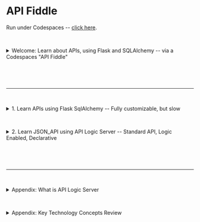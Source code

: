 # API Fiddle

Run under Codespaces -- [click here](https://github.com/codespaces/new?hide_repo_select=true&ref=main&repo=641207071).

&nbsp;

<details markdown>

<br>

<summary>Welcome: Learn about APIs, using Flask and SQLAlchemy -- via a Codespaces "API Fiddle" </summary>

**Background context**

* **RESTful APIs** have become an accepted approach for **networked database access**
* **JSON:API** is an API **standard** for **self-service** APIs
* Microservice concepts stress that **APIs should enforce the *business logic*** for integrity and security

&nbsp;

**About this site**

* *What:*  **Learn how to build such APIs, using Flask and SQLAlchemy**

* *Why:* learn using a **complete executable environment**, a complement to conventional tutorials and docs:

    * Akin to a **JS Fiddle** - but here for a *complete environment:* running sample projects with live, updatable databases.

    * **Test the API** on the live database, with Swagger, cURL and an Admin App

      * **Discover instant creation** and **logic enforcement**, using API Logic Server<br><br>
    
    * **Explore the project code** -- use the debugger, experiment with it.

* *How:* the enabling technology is Codespaces

    * It creates a cloud machine for these projects, and **starts VSCode in your Browser.**  This eliminates install, configuration, and risk to your local machine.

&nbsp;


**What's in this Project**

This contains 2 ready-to-run projects:<br>

| Project | What it is | Use it to explore... | Notes |
|:---- |:------|:-----------|:-----------|
| 1. Learn APIs using Flask SqlAlchemy | Northwind Database<br>- Single Endpoint | **Flask / SQLAlchemy** basics | With HTTP, REST background |
| 2. Learn JSON_API using API Logic Server | Northwind Database<br> - All Endpoints<br>- With Logic | **JSON:API**, and<br>Rule-based business logic | You can start here if only interested in JSON:API |
| Next Steps | Create other sample databases | More examples - initial project creation from Database |

&nbsp;

These projects use the [Northwind Sample Database](https://apilogicserver.github.io/Docs/Sample-Database/) (customers, orders, products).

> Suggestion: close *Welcome*, above, to proceed.

&nbsp;


</details fiddle>

&nbsp;

&nbsp;

---

</details>

&nbsp;

<details markdown>

<br>

<summary>1. Learn APIs using Flask SqlAlchemy -- Fully customizable, but slow</summary>

This first app (_1. Learn Flask / SQLAlchemy_) illustrates a typical framework-based approach for creating projects - a minimal project for seeing core Flask and SQLAlchemy services in action.  Let's run/test it, then explore the code.

To run, use the Run Configuration, and test with `cURL`.  

&nbsp;

<details markdown>

<summary>&nbsp;&nbsp;&nbsp;Show me how </summary>

&nbsp;

To run the basic app:

1. Click **Run and Debug** (you should see **1. Learn APIs using Flask SqlAlchemy**), and the green button to start the server

    * Do ***Not*** click `Open in Browser`<br><br>

2. Copy the `cURL` text

3. Open the `bash` window, and paste the `cURL` text

    * Observe the resulting response text<br><br>

4. [**Open the readme**](./1.%20Learn%20APIs%20using%20Flask%20SqlAlchemy/readme.md) to understand Flask / SQLAlchemy usage

    * The readme also provides brief background on APIs, Flask, and SQLAlchemy

![](https://github.com/ApiLogicServer/Docs/blob/main/docs/images/tutorial/1-basic-app.png?raw=true)

</details>

&nbsp;

<details markdown>

<summary>&nbsp;&nbsp;&nbsp;Explore the Code </summary>

&nbsp;

[**Open the readme**](./1.%20Learn%20APIs%20using%20Flask%20SqlAlchemy/readme.md) to understand Flask / SQLAlchemy usage

    * The readme also provides brief background on APIs, Flask, and SQLAlchemy
</details>

&nbsp;

<details markdown>

<summary>&nbsp;&nbsp;&nbsp;--> Fully Customizable, but Faster Would Be Better</summary>

&nbsp;

Frameworks like Flask are flexible, and leverage your existing dev environment (IDE, git, etc).  But the manual effort is time-consuming, and complex.  This minimal project **does not provide:**

<img align="right" width="150" height="150" src="https://github.com/ApiLogicServer/Docs/blob/main/docs/images/vscode/app-fiddle/horse-feathers.jpg?raw=true" alt="Horse Feathers">

* an API endpoint for each table

    * We saw above it's straightforward to provide a *single endpoint.*  It's quite another matter -- ***weeks to months*** -- to provide endpoints for **all** the tables, with pagination, filtering, and related data access.  That's a horse of an entirely different feather.<br><br>

* a User Interface

* any security, or business logic (multi-table derivations and constraints).

Below, we'll see an approach that combines the ***flexibility of a framework with the speed of low-code.***

</details>

&nbsp;

When you are done, **stop** the server (Step 3).

&nbsp;

> You might want to close _1. Learn APIs using Flask SqlAlchemy..._, above.

&nbsp;

&nbsp;

---

</details>

&nbsp;



<details markdown>

<summary>2. Learn JSON_API using API Logic Server -- Standard API, Logic Enabled, Declarative</summary>

<br>

<details markdown>

<summary>&nbsp;&nbsp;&nbsp;Project Overview</summary>

<br>

Project 2 is much more like a real server.  It implements a **JSON:API -- a *standard* definition** for filtering, sorting, pagination, and multi-table retrieval.

* Such **standards eliminate complex and time-consuming design**
    * (*Rest*, unlike SQL, does not dictate syntax)<br><br>

*  JSON:APIs are **self-service**, with *consumer-defined* response inclusion
    * Similar to GraphQL, clients declare what data to include, rather than relying on pre-defined resources.<br><br>

First, let's explore the service: &nbsp;  2.a) Start the Server, &nbsp; 2.b) Explore the JSON:API, &nbsp; and 2.c) Explore JSON:API Update Logic.

Then, we'll see how to create it.

&nbsp;

> You might want to close _Project Overview_, above.

&nbsp;

</details project overview>


&nbsp;


<details markdown>

<summary>&nbsp;&nbsp;&nbsp;2.a) Start the Server and Open the Admin App</summary>

&nbsp;

1. Start the Server:

    1. Click **Run and Debug**
    2. Use the dropdown to select **2. Learn JSON_API using API Logic Server**, and
    3. Click the green button to start the server
<br><br>

2. **Open in Browser** as shown below (you'll need to wait a moment for the server to restart for debug support).
    * This opens the Admin App, which provides access to Swagger.

![](https://apilogicserver.github.io/Docs/images/tutorial/2-apilogicproject.png)

![](https://apilogicserver.github.io/Docs/images/ui-admin/admin-home.png)


</details run project>

&nbsp;

<details markdown>

<summary>&nbsp;&nbsp;&nbsp;2.b) Explore JSON:API Get Using Swagger</summary>

<br>

Let's now use Swagger (automatically created) to explore the API.

&nbsp;

<details markdown>

<summary>&nbsp;&nbsp;&nbsp;&nbsp;&nbsp;&nbsp;b.1) Open Swagger from the Admin App Home Page </summary>

&nbsp;

Automatic Swagger: from the **Home** page of the Admin App, execute it like this:

  1. Click the link: **2. API, with oas/Swagger**
  2. Click **Customer**
  3. Click **Get**
  4. Click **Try it out**
  5. Click **Execute**:

![](https://apilogicserver.github.io/Docs/images/tutorial/explore-api.png)  

</details swagger>

&nbsp;

<details markdown>

<summary>&nbsp;&nbsp;&nbsp;&nbsp;&nbsp;&nbsp;b.2) Consumer-defined response: the include argument</summary>

&nbsp;

Note the `include` argument; you can specify:

```
OrderList,OrderList.OrderDetailList,OrderList.OrderDetailList.Product
```

You can paste the `Customer` response into tools like [jsongrid](https://jsongrid.com/json-grid), shown below.  Note the response *includes* OrderDetail data:

![](https://apilogicserver.github.io/Docs/images/tutorial/jsongrid.png)

</details consumer>

&nbsp;


<details markdown>

<summary>&nbsp;&nbsp;&nbsp;&nbsp;&nbsp;&nbsp;b.3) Additional Services </summary>

&nbsp;

Servers often include non-JSON:API endpoints, such as the `ServicesEndPoint - add_order` to post an Order and its OrderDetails.

&nbsp;

> Suggestion: close *2.b) Explore JSON:API Get Using Swagger*, above, to proceed.

&nbsp;

</details extensible>

</details what is json:api>

&nbsp;

<details markdown>

<summary>&nbsp;&nbsp;&nbsp;2.c) Explore JSON:API Patch Logic </summary>

&nbsp;

APIs must ensure that updates adhere to business rules: **multi-table derivations and constraints**.  Such business logic is not only critical, it's extensive: it often constitutes **nearly half the code**.

It's what makes an API a service.

&nbsp;

**Patch to test logic**

This server implements such logic.  Test it by `patch`ing the data below in the Terminal Window:

```bash
curl -X 'PATCH' \
  'http://localhost:5656/api/OrderDetail/1040/' \
  -H 'accept: application/vnd.api+json' \
  -H 'Content-Type: application/json' \
  -d '{
  "data": {
    "attributes": {
      "Quantity": 160
    },
    "type": "OrderDetail",
    "id": "1040"
  }
}'
```

We see that it fails - as it *should*.  Note this is a non-trivial ***muti-table*** transaction - it must:

1. Get the price from the Product
2. Compute the amount (price * quantity), which requires we...
3. Adjust the Order amount, which requires we...
4. Adjust the Customer balance, which enables us to...
5. Check the credit limit - we see it's exceeded, so we roll the transaction back and return the error response 

&nbsp;

> You might want to close _2.c) Explore JSON:API Patch Logic_, above.

</details explore api logic server>

&nbsp;

<details markdown>

&nbsp;

<summary>&nbsp;&nbsp;&nbsp;Creation is Automated: Project, SQLAlchemy Models, API, Admin, Logic </summary>

You could code all this using Flask and SQLAlchemy... but it would *take a **long** time*.

In fact, this system was not coded by hand - it was **created using API Logic Server** --  an open source project providing:

  * **Automatic Creation:** a single command creates the project from your database: SQLAlchemy Models, API, and the Admin App

  * **Customize with your IDE:** declare spreadsheet-like **business logic rules**, and code extra API endpoints using the same Flask / SQLAlchemy techniques described in the first project

      * Rules are 40X more concise than code.<br><br>


Use the [```Detailed Tutorial```](./2.%20Learn%20JSON_API%20using%20API%20Logic%20Server/tutorial.md) to further explore this app. 

&nbsp;

<details markdown>

&nbsp;

<summary>&nbsp;&nbsp;&nbsp;Explore Creating New Projects</summary>

As noted above, you can create projects with a single command.  To help you explore, there are several pre-installed sqlite sample databases:

```bash
cd API_Fiddle

ApiLogicServer create --db_url=sqlite:///sample_db.sqlite --project_name=nw

# that's a bit of a mouthful, so abbreviations are provided for pre-included samples
ApiLogicServer create --project_name=nw --db_url=nw-                       # same sample as 2, above
ApiLogicServer create --project_name=chinook --db_url=chinook              # artists and albums
ApiLogicServer create --project_name=classicmodels --db_url=classicmodels  # customers, orders
ApiLogicServer create --project_name=todo --db_url=todo                    # 1 table database

```
Then, **restart** the server as above, using the pre-created Run Configuration for `Execute <new project>`.<br><br>

> Next, try it on your own databases: if you have a database, you can have an API and an Admin app in minutes.

> > Note: The system provides shorthand notations for the pre-installed sample databases above.  For your own databases, you will need to provide a SQLAlchemy URI for the `db_url` parameter.  These can be tricky - try `ApiLogicServer examples`, or, when all else fails, [try the docs](https://apilogicserver.github.io/Docs/Database-Connectivity/).

</details new projects>

&nbsp;

<details markdown>

&nbsp;

<summary>Key Takeaways: JSON:APIs -- Instantly, With Logic and Admin App; Standard Tools </summary>

**JSON:APIs** are worth a look:

* **Eliminate design complexity and delays** with standards
* **Eliminate bottlenecks** in backend development with Self-service APIs 

**API Logic Server** creates JSON:API systems instantly:

1.  **Instantly executable projects** with the `ApiLogicServer create` command, providing:

    * **a JSON:API:** end point for each table -- multi-table, filtering, sorting, pagination... ready for custom app dev
    * **an Admin App:** multi-page, multi-table apps... ready for business user agile collaboration<br><br>

2. **Leverage Standard Tools** for development and deployment:

    * Dev: customize and debug with **<span style="background-color:Azure;">standard dev tools</span>**.  Use *your IDE (e.g. <span style="background-color:Azure;">VSCode, PyCharm</span>)*, <span style="background-color:Azure;">Python</span>, and Flask/SQLAlchemy to create new services.  Manage projects with <span style="background-color:Azure;">GitHub</span>.

    * Deploy: **containerize** your project - deploy on-premise or to the cloud <span style="background-color:Azure;">(Azure, AWS, etc)</span>.
    
    * *Flexible as a framework, Faster then Low Code for Admin Apps*

3. ***Declare* security and multi-table constraint/validation logic**, using **declarative spreadsheet-like rules**.  Addressing the backend *half* of your system, logic consists of rules, extensible with Python event code.

     * *40X more concise than code - unique to API Logic Server*<br><br>

</details key takeaways>


</details automated creation>

&nbsp;

</details 2. JSON_API>

&nbsp;

&nbsp;

---

&nbsp;
&nbsp;

<details markdown>

&nbsp;

<summary>Appendix: What is API Logic Server</summary>


**What is Installed**

API Logic server installs with `pip`, in a docker container, or (here) in codespaces.  As shown below, it consists of a:

* **CLI:** the `ApiLogicServer create` command you saw above
* **Runtime Packages:** for API, UI and Logic execution<br>

![](https://apilogicserver.github.io/Docs/images/Architecture-What-Is.png)

&nbsp;

**Development Architecture**

It operates as shown below:

* A) Create your database as usual

* B) Use the CLI to generate an executable project

  * E.g.: `ApiLogicServer create --project_name=nw --db_url=nw-`

  * The system reads your database to create an executable API Logic Project<br>
&nbsp;

* C) Customize and debug it in VSCode, PyCharm, etc.

  * Declare logic, code new endpoints, customize the data model


![](https://apilogicserver.github.io/Docs/images/creates-and-runs.png)

&nbsp;

**Standard, Scalable Modern Architecture**

* A modern 3-tiered architecture, accessed by **APIs**
* Logic is **automatically invoked**, operating as a SQLAlchemy event listener
  * Observe logic is *automatic re-used* by web apps and custom services
* **Containerized** for scalable cloud deployment - the project includes a dockerfile to containerize it to DockerHub.


![API Logic Server Intro](https://apilogicserver.github.io/Docs/images/Architecture.png)

</details what is api logic server>

&nbsp;

<details markdown Key technology>

<summary>Appendix: Key Technology Concepts Review</summary>


<p align="center">
  <h2 align="center">Key Technology Concepts</h2>
</p>
<p align="center">
  Select a skill of interest, and<br>Click the link to see sample code
</p>
&nbsp;


| Tech Area | Skill | 1. Learn APIs Example | 2. Learn JSON:API Example | Notes   |
|:---- |:------|:-----------|:--------|:--------|
| __Flask__ | Setup | [```flask_basic.py```](1.%20Learn%20APIs%20using%20Flask%20SqlAlchemy/flask_basic.py) |  [```api_logic_server_run.py```](./2.%20Learn%20JSON_API%20using%20API%20Logic%20Server/api_logic_server_run.py) |  |
|  | Events | |  [```ui/admin/admin_loader.py```](./2.%20Learn%20JSON_API%20using%20API%20Logic%20Server/ui/admin/admin_loader.py) |  |
| __API__ | Create End Point | [```api/end_points.py```](1.%20Learn%20APIs%20using%20Flask%20SqlAlchemy/api/end_points.py) | [```api/customize_api.py```](./2.%20Learn%20JSON_API%20using%20API%20Logic%20Server/api/customize_api.py) |  see `def order():` |
|  | Call endpoint |  | [```test/.../place_order.py```](./2.%20Learn%20JSON_API%20using%20API%20Logic%20Server/test/api_logic_server_behave/features/steps/place_order.py) | |
| __Config__ | Config | [```config.py```](./2.%20Learn%20JSON_API%20using%20API%20Logic%20Server/config.py) | | |
|  | Env variables |  | [```config.py```](./2.%20Learn%20JSON_API%20using%20API%20Logic%20Server/config.py) | os.getenv(...)  |
| __SQLAlchemy__ | Data Model Classes | [```database/models.py```](./2.%20Learn%20JSON_API%20using%20API%20Logic%20Server/database/models.py) |  |  |
|  | Read / Write | [```api/end_points.py```](3.%20Basic_App/api/end_points.py) | [```api/customize_api.py```](./2.%20Learn%20JSON_API%20using%20API%20Logic%20Server/api/customize_api.py) | see `def order():`  |
|  | Multiple Databases |  | [```database/bind_databases.py```](./2.%20Learn%20JSON_API%20using%20API%20Logic%20Server/database/bind_databases.py) |   |
|  | Events |  | [```security/system/security_manager.py```](./2.%20Learn%20JSON_API%20using%20API%20Logic%20Server/security/system/security_manager.py) |  |
| __Logic__ | Business Rules | n/a | [```logic/declare_logic.py```](./2.%20Learn%20JSON_API%20using%20API%20Logic%20Server/logic/declare_logic.py) | ***Unique*** to API Logic Server  |
| __Security__ | Multi-tenant | n/a | [```security/declare_security.py```](./2.%20Learn%20JSON_API%20using%20API%20Logic%20Server/security/declare_security.py) |   |
| __Behave__ | Testing |  | [```test/.../place_order.py```](./2.%20Learn%20JSON_API%20using%20API%20Logic%20Server/test/api_logic_server_behave/features/steps/place_order.py) |  |
| __Alembic__ | Schema Changes |  | [```database/alembic/readme.md```](./2.%20Learn%20JSON_API%20using%20API%20Logic%20Server/database/alembic/readme.md) |   |
| __Docker__ | Dev Env | | [```.devcontainer/devcontainer.json```](.devcontainer/devcontainer.json) | See also "For_VS_Code.dockerFile" |
|  | Containerize Project |  | [```devops/docker/build-container.dockerfile```](./2.%20Learn%20JSON_API%20using%20API%20Logic%20Server/devops/docker/build-container.dockerfile) |  |